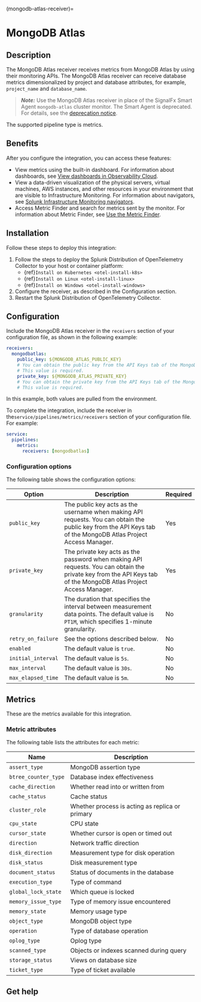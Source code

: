 (mongodb-atlas-receiver)=

# MongoDB Atlas

<meta name="Description" content="Documentation on the MongoDB Atlas receiver">

## Description

The MongoDB Atlas receiver receives metrics from MongoDB Atlas by using their monitoring APIs. The MongoDB Atlas receiver can receive database metrics dimensionalized by project and database attributes, for example, ``project_name`` and ``database_name``.

> _**Note:**_ Use the MongoDB Atlas receiver in place of the SignalFx Smart Agent ``mongodb-atlas`` cluster monitor. The Smart Agent is deprecated. For details, see the [deprecation notice](https://github.com/signalfx/signalfx-agent/blob/main/docs/smartagent-deprecation-notice.md). 

The supported pipeline type is metrics.

## Benefits

After you configure the integration, you can access these features:

- View metrics using the built-in dashboard. For information about dashboards, see [View dashboards in Observability Cloud](https://docs.splunk.com/Observability/data-visualization/dashboards/view-dashboards.html#nav-View-dashboards).
- View a data-driven visualization of the physical servers, virtual machines, AWS instances, and other resources in your environment that are visible to Infrastructure Monitoring. For information about navigators, see [Splunk Infrastructure Monitoring navigators](https://docs.splunk.com/Observability/infrastructure/navigators/navigators.html#nav-Splunk-Infrastructure-Monitoring-navigators).
- Access Metric Finder and search for metrics sent by the monitor. For information about Metric Finder, see [Use the Metric Finder](https://docs.splunk.com/Observability/metrics-and-metadata/metrics-finder-metadata-catalog.html#use-the-metric-finder).

## Installation

Follow these steps to deploy this integration:  

1. Follow the steps to deploy the Splunk Distribution of OpenTelemetry Collector to your host or container platform:
   - {ref}`Install on Kubernetes <otel-install-k8s>`
   - {ref}`Install on Linux <otel-install-linux>`
   - {ref}`Install on Windows <otel-install-windows>`
2. Configure the receiver, as described in the Configuration section.
3. Restart the Splunk Distribution of OpenTelemetry Collector.

## Configuration

Include the MongoDB Atlas receiver in the ``receivers`` section of your configuration file, as shown in the following example:

```yaml
receivers:
  mongodbatlas:
    public_key: ${MONGODB_ATLAS_PUBLIC_KEY}
    # You can obtain the public key from the API Keys tab of the MongoDB Atlas Project Access Manager. 
    # This value is required.
    private_key: ${MONGODB_ATLAS_PRIVATE_KEY}
    # You can obtain the private key from the API Keys tab of the MongoDB Atlas Project Access Manager. 
    # This value is required.
```

In this example, both values are pulled from the environment.

To complete the integration, include the receiver in the``service/pipelines/metrics/receivers`` section of your configuration file. For example:

```yaml
service:
  pipelines:
    metrics:
      receivers: [mongodbatlas]
```

### Configuration options

The following table shows the configuration options:

| Option | Description | Required |
|---|---|---|
| ``public_key`` | The public key acts as the username when making API requests. You can obtain the public key from the API Keys tab of the MongoDB Atlas Project Access Manager. | Yes |
| ``private_key`` | The private key acts as the password when making API requests. You can obtain the private key from the API Keys tab of the MongoDB Atlas Project Access Manager. | Yes |
| ``granularity`` | The duration that specifies the interval between measurement data points. The default value is ``PT1M``, which  specifies 1-minute granularity. | No |
| ``retry_on_failure`` | See the options described below. | No |
| ``enabled`` | The default value is ``true``.  | No |
| ``initial_interval`` | The default value is ``5s``.  | No |
| ``max_interval`` | The default value is ``30s``. | No |
| ``max_elapsed_time`` | The default value is ``5m``. | No |

## Metrics

These are the metrics available for this integration. 

<div class="metrics-yaml" url="https://raw.githubusercontent.com/open-telemetry/opentelemetry-collector-contrib/main/receiver/mongodbatlasreceiver/metadata.yaml"></div>

### Metric attributes

The following table lists the attributes for each metric:

| Name | Description |
| ---- | ----------- |
| ``assert_type`` | MongoDB assertion type |
| ``btree_counter_type`` | Database index effectiveness |
| ``cache_direction`` | Whether read into or written from |
| ``cache_status`` | Cache status |
| ``cluster_role`` | Whether process is acting as replica or primary |
| ``cpu_state`` | CPU state |
| ``cursor_state`` | Whether cursor is open or timed out |
| ``direction`` | Network traffic direction |
| ``disk_direction`` | Measurement type for disk operation |
| ``disk_status`` | Disk measurement type |
| ``document_status`` | Status of documents in the database |
| ``execution_type`` | Type of command |
| ``global_lock_state`` | Which queue is locked |
| ``memory_issue_type`` | Type of memory issue encountered |
| ``memory_state`` | Memory usage type |
| ``object_type`` | MongoDB object type |
| ``operation`` | Type of database operation |
| ``oplog_type`` | Oplog type |
| ``scanned_type`` | Objects or indexes scanned during query |
| ``storage_status`` | Views on database size |
| ``ticket_type`` | Type of ticket available |

## Get help

```{include} /_includes/troubleshooting.md
```
